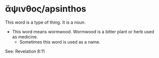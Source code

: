 # ἄψινθος/apsinthos
This word is a type of thing. It is a noun.

* This word means wormwood. Wormwood is a bitter plant or herb used as medicine.
    * Sometimes this word is used as a name. 

See: Revelation 8:11

